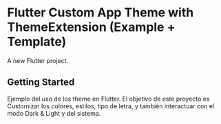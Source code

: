 # Flutter Custom App Theme with ThemeExtension (Example + Template)

A new Flutter project.

## Getting Started

Ejemplo del uso de los theme en Flutter. El objetivo de este proyecto es Customizar los colores, estilos,
tipo de letra, y también interactuar con el modo Dark & Light y del sistema.

